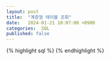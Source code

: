 ```yaml
---
layout: post
title:  "계층형 테이블 조회"
date:   2024-01-21 10:07:00 +0900
categories:  SQL
published: false
---
```


{% highlight sql %}
{% endhighlight %}